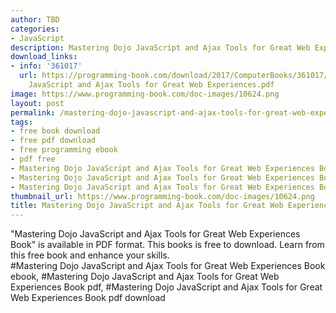 ```yaml
---
author: TBD
categories:
- JavaScript
description: Mastering Dojo JavaScript and Ajax Tools for Great Web Experiences Book
download_links:
- info: '361017'
  url: https://programming-book.com/download/2017/ComputerBooks/361017/Mastering Dojo
    JavaScript and Ajax Tools for Great Web Experiences.pdf
image: https://www.programming-book.com/doc-images/10624.png
layout: post
permalink: /mastering-dojo-javascript-and-ajax-tools-for-great-web-experiences-book.html
tags:
- free book download
- free pdf download
- free programming ebook
- pdf free
- Mastering Dojo JavaScript and Ajax Tools for Great Web Experiences Book ebook
- Mastering Dojo JavaScript and Ajax Tools for Great Web Experiences Book pdf
- Mastering Dojo JavaScript and Ajax Tools for Great Web Experiences Book pdf download
thumbnail_url: https://www.programming-book.com/doc-images/10624.png
title: Mastering Dojo JavaScript and Ajax Tools for Great Web Experiences Book
---
```


 
<div class="item-desc text-justify">
  "Mastering Dojo JavaScript and Ajax Tools for Great Web Experiences Book" is available in PDF format. This books is free to download. Learn from this free book and enhance your skills.
  <br>
  #Mastering Dojo JavaScript and Ajax Tools for Great Web Experiences Book ebook, #Mastering Dojo JavaScript and Ajax Tools for Great Web Experiences Book pdf, #Mastering Dojo JavaScript and Ajax Tools for Great Web Experiences Book pdf download
</div>